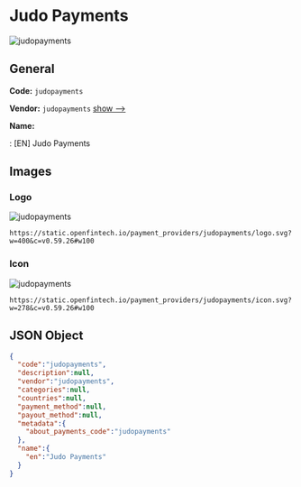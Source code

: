 
# Judo Payments 
![judopayments](https://static.openfintech.io/payment_providers/judopayments/logo.svg?w=400&c=v0.59.26#w100)  

## General 
 
**Code:** `judopayments` 
 
**Vendor:** `judopayments` [show -->](/vendors/judopayments/) 
 
**Name:** 
 
:	[EN] Judo Payments 
 

## Images 

### Logo 
 
![judopayments](https://static.openfintech.io/payment_providers/judopayments/logo.svg?w=400&c=v0.59.26#w100)  

```
https://static.openfintech.io/payment_providers/judopayments/logo.svg?w=400&c=v0.59.26#w100
```  

### Icon 
 
![judopayments](https://static.openfintech.io/payment_providers/judopayments/icon.svg?w=278&c=v0.59.26#w100)  

```
https://static.openfintech.io/payment_providers/judopayments/icon.svg?w=278&c=v0.59.26#w100
```  

## JSON Object 

```json
{
  "code":"judopayments",
  "description":null,
  "vendor":"judopayments",
  "categories":null,
  "countries":null,
  "payment_method":null,
  "payout_method":null,
  "metadata":{
    "about_payments_code":"judopayments"
  },
  "name":{
    "en":"Judo Payments"
  }
}
```  
